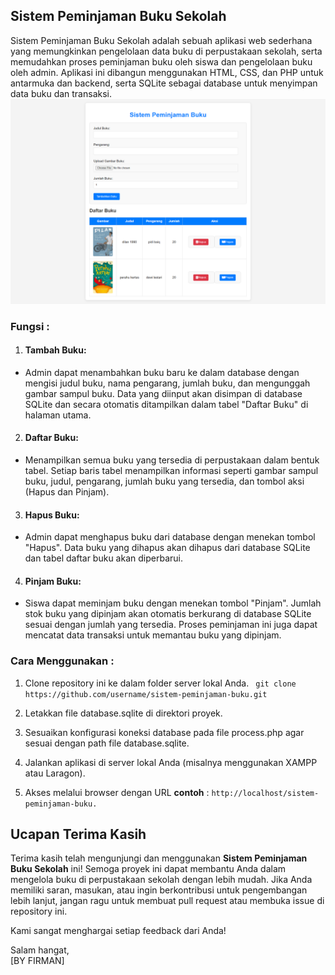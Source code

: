 ## Sistem Peminjaman Buku Sekolah
Sistem Peminjaman Buku Sekolah adalah sebuah aplikasi web sederhana yang memungkinkan pengelolaan data buku di perpustakaan sekolah, serta memudahkan proses peminjaman buku oleh siswa dan pengelolaan buku oleh admin. Aplikasi ini dibangun menggunakan HTML, CSS, dan PHP untuk antarmuka dan backend, serta SQLite sebagai database untuk menyimpan data buku dan transaksi.
![gambar](/screenshot/peminjaman-buku.png)

### Fungsi : 
1. #### Tambah Buku:

- Admin dapat menambahkan buku baru ke dalam database dengan mengisi judul buku, nama pengarang, jumlah buku, dan mengunggah gambar sampul buku.
Data yang diinput akan disimpan di database SQLite dan secara otomatis ditampilkan dalam tabel "Daftar Buku" di halaman utama.

2. #### Daftar Buku:

- Menampilkan semua buku yang tersedia di perpustakaan dalam bentuk tabel.
Setiap baris tabel menampilkan informasi seperti gambar sampul buku, judul, pengarang, jumlah buku yang tersedia, dan tombol aksi (Hapus dan Pinjam).

3. #### Hapus Buku:

- Admin dapat menghapus buku dari database dengan menekan tombol "Hapus".
Data buku yang dihapus akan dihapus dari database SQLite dan tabel daftar buku akan diperbarui.

4. #### Pinjam Buku:

- Siswa dapat meminjam buku dengan menekan tombol "Pinjam".
Jumlah stok buku yang dipinjam akan otomatis berkurang di database SQLite sesuai dengan jumlah yang tersedia.
Proses peminjaman ini juga dapat mencatat data transaksi untuk memantau buku yang dipinjam.

### Cara Menggunakan :
1. Clone repository ini ke dalam folder server lokal Anda.
``` git clone https://github.com/username/sistem-peminjaman-buku.git```

2. Letakkan file database.sqlite di direktori proyek.

3. Sesuaikan konfigurasi koneksi database pada file process.php agar sesuai dengan path file database.sqlite.

4. Jalankan aplikasi di server lokal Anda (misalnya menggunakan XAMPP atau Laragon).

5. Akses melalui browser dengan URL **contoh**  : ```http://localhost/sistem-peminjaman-buku.```


## Ucapan Terima Kasih

Terima kasih telah mengunjungi dan menggunakan **Sistem Peminjaman Buku Sekolah** ini! Semoga proyek ini dapat membantu Anda dalam mengelola buku di perpustakaan sekolah dengan lebih mudah. Jika Anda memiliki saran, masukan, atau ingin berkontribusi untuk pengembangan lebih lanjut, jangan ragu untuk membuat pull request atau membuka issue di repository ini.

Kami sangat menghargai setiap feedback dari Anda!

Salam hangat,  
[BY FIRMAN]

